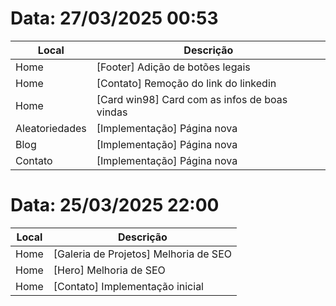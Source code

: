 # Data: 27/03/2025 00:53
| Local | Descrição |
| ----- | --------- |
| Home | [Footer] Adição de botões legais | 
| Home | [Contato] Remoção do link do linkedin | 
| Home | [Card win98] Card com as infos de boas vindas | 
| Aleatoriedades | [Implementação] Página nova | 
| Blog | [Implementação] Página nova | 
| Contato | [Implementação] Página nova | 

# Data: 25/03/2025 22:00
| Local | Descrição |
| ----- | --------- |
| Home | [Galeria de Projetos] Melhoria de SEO | 
| Home | [Hero] Melhoria de SEO |
| Home | [Contato] Implementação inicial |